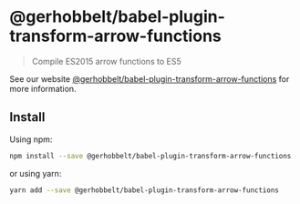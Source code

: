 # @gerhobbelt/babel-plugin-transform-arrow-functions

> Compile ES2015 arrow functions to ES5

See our website [@gerhobbelt/babel-plugin-transform-arrow-functions](https://babeljs.io/docs/en/next/babel-plugin-transform-arrow-functions.html) for more information.

## Install

Using npm:

```sh
npm install --save @gerhobbelt/babel-plugin-transform-arrow-functions
```

or using yarn:

```sh
yarn add --save @gerhobbelt/babel-plugin-transform-arrow-functions
```

